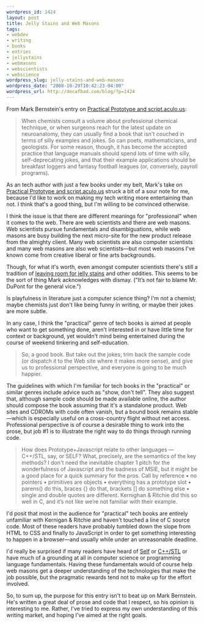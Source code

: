 ```yaml
--- 
wordpress_id: 1424
layout: post
title: Jelly Stains and Web Masons
tags: 
- webdev
- writing
- books
- entries
- jellystains
- webmasons
- webscientists
- webscience
wordpress_slug: jelly-stains-and-web-masons
wordpress_date: "2008-10-29T10:42:23-04:00"
wordpress_url: http://decafbad.com/blog/?p=1424
---
```

From Mark Bernstein's entry on [Practical Prototype and script.aculo.us](http://www.markbernstein.org/Oct0801/PracticalPrototypeandscrip.html):
> When chemists consult a volume about professional chemical technique, or when surgeons reach for the latest update on neuroanatomy, they can usually find a book that isn't couched in terms of silly examples and jokes. So can poets, mathematicians, and geologists. For some reason, though, it has become the accepted practice that language manuals should spend lots of time with silly, self-deprecating jokes, and that their example applications should be breakfast loggers and fantasy football leagues (or, conversely, payroll programs).

As an tech author with just a few books under my belt, Mark's take on [Practical Prototype and script.aculo.us](http://www.amazon.com/gp/product/1590599195?ie=UTF8&tag=0xdecafbad-20&linkCode=as2&camp=1789&creative=9325&creativeASIN=1590599195) struck a bit of a sour note for me, because I'd like to work on making my tech writing more entertaining than not.  I think that's a good thing, but I'm willing to be convinced otherwise.

I think the issue is that there are different meanings for "professional" when it comes to the web.  There are web scientists and there are web masons.  Web scientists pursue fundamentals and disambiguations, while web masons are busy building the next micro-site for the new product release from the almighty client.  Many web scientists are also computer scientists and many web masons are also web scientists—but most web masons I've known come from creative liberal or fine arts backgrounds.

Though, for what it's worth, even amongst computer scientists there's still a tradition of [leaving room for jelly stains](http://www.amazon.com/Little-Schemer-Daniel-P-Friedman/dp/0262560992/ref=sr_1_1?ie=UTF8&s=books&qid=1225292376&sr=8-1) and other oddities.  This seems to be the sort of thing Mark acknowledges with dismay.  ("It’s not fair to blame Mr. DuPont for the general vice.")

Is playfulness in literature just a computer science thing?  I'm not a chemist; maybe chemists just  don't like being funny in writing, or maybe their jokes are more subtle.

In any case, I think the "practical" genre of tech books is aimed at people who want to get something done, aren't interested in or have little time for context or background, yet wouldn't mind being entertained during the course of weekend tinkering and self-education.

> So, a good book. But take out the jokes, trim back the sample code (or dispatch it to the Web site where it makes more sense), and give us to professional perspective, and everyone is going to be much happier.

The guidelines with which I'm familiar for tech books in the "practical" or similar genres include advice such as "show, don't tell".  They also suggest that, although sample code should be made available online, the author should compose the book assuming that it's a standalone product.  Web sites and CDROMs with code often vanish, but a bound book remains stable—which is especially useful on a cross-country flight without net access.  Professional perspective is of course a desirable thing to work into the prose, but job #1 is to illustrate the right way to do things through running code.

> How does Prototype+Javascript relate to other languages — C++/STL, say, or SELF? What, precisely, are the semantics of the key methods? I don't need the inevitable chapter 1 pitch for the wonderfulness of Javascript and the badness of MSIE, but it might be a good place for a quick summary for the pros. Call by reference • no pointers • primitives are objects • everything has a prototype slot • parens() do this, braces {} do that, brackets [] do something else • single and double quotes are different. Kernighan & Ritchie did this so well in C, and it’s not like we’re not familiar with their example.

I'd posit that most in the audience for "practical" tech books are entirely unfamiliar with Kernigan & Ritchie and haven't touched a line of C source code.  Most of these readers have probably tumbled down the slope from HTML to CSS and finally to JavaScript in order to get something interesting to happen in a browser—and usually while under an unreasonable deadline.

I'd really be surprised if many readers have heard of [Self](http://en.wikipedia.org/wiki/Self_programming_language) or [C++/STL](http://en.wikipedia.org/wiki/Standard_Template_Library) or have much of a grounding at all in computer science or programming language fundamentals.  Having these fundamentals would of course help web masons get a deeper understanding of the technologies that make the job possible, but the pragmatic rewards tend not to make up for the effort involved.

So, to sum up, the purpose for this entry isn't to beat up on Mark Bernstein.  He's written a great deal of prose and code that I respect, so his opinion is interesting to me.  Rather, I've tried to express my own understanding of this writing market, and hoping I've aimed at the right goals.
